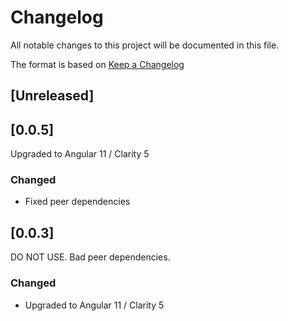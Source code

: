 # Changelog

All notable changes to this project will be documented in this file.

The format is based on [Keep a Changelog](https://keepachangelog.com/en/1.0.0/)

## [Unreleased]

## [0.0.5]

Upgraded to Angular 11 / Clarity 5

### Changed

-   Fixed peer dependencies

## [0.0.3]

DO NOT USE. Bad peer dependencies.

### Changed

-   Upgraded to Angular 11 / Clarity 5

